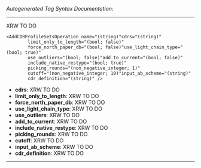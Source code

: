 _Autogenerated Tag Syntax Documentation:_

---
XRW TO DO

```
<AddCDRProfileSetsOperation name="(string)"cdrs="(string)"
        limit_only_to_length="(bool; false)"
        force_north_paper_db="(bool; false)"use_light_chain_type="(bool; true)"
        use_outliers="(bool; false)"add_to_current="(bool; false)"
        include_native_restype="(bool; true)"
        picking_rounds="(non_negative_integer; 1)"
        cutoff="(non_negative_integer; 10)"input_ab_scheme="(string)"
        cdr_definition="(string)" />
```

-   **cdrs**: XRW TO DO
-   **limit_only_to_length**: XRW TO DO
-   **force_north_paper_db**: XRW TO DO
-   **use_light_chain_type**: XRW TO DO
-   **use_outliers**: XRW TO DO
-   **add_to_current**: XRW TO DO
-   **include_native_restype**: XRW TO DO
-   **picking_rounds**: XRW TO DO
-   **cutoff**: XRW TO DO
-   **input_ab_scheme**: XRW TO DO
-   **cdr_definition**: XRW TO DO

---
